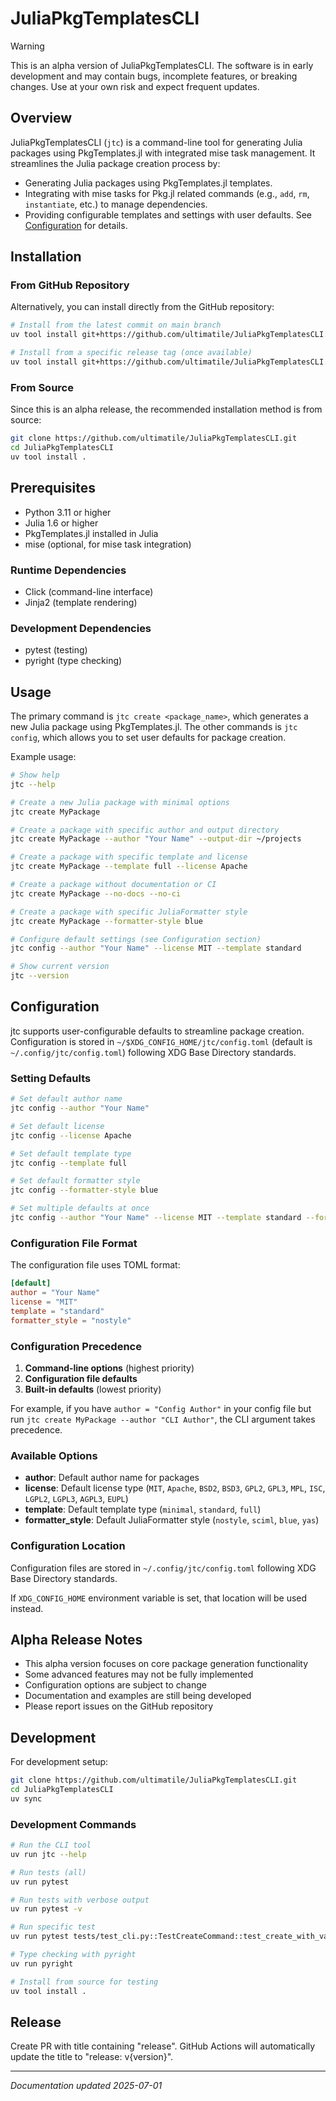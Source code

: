 # JuliaPkgTemplatesCLI

> [!WARNING]
> This is an alpha version of JuliaPkgTemplatesCLI. The software is in early development and may contain bugs, incomplete features, or breaking changes. Use at your own risk and expect frequent updates.

## Overview

JuliaPkgTemplatesCLI (`jtc`) is a command-line tool for generating Julia packages using PkgTemplates.jl with integrated mise task management. It streamlines the Julia package creation process by:

- Generating Julia packages using PkgTemplates.jl templates.
- Integrating with mise tasks for Pkg.jl related commands (e.g., `add`, `rm`, `instantiate`, etc.) to manage dependencies.
- Providing configurable templates and settings with user defaults. See [Configuration](#configuration) for details.

## Installation

### From GitHub Repository

Alternatively, you can install directly from the GitHub repository:

```bash
# Install from the latest commit on main branch
uv tool install git+https://github.com/ultimatile/JuliaPkgTemplatesCLI.git

# Install from a specific release tag (once available)
uv tool install git+https://github.com/ultimatile/JuliaPkgTemplatesCLI.git@v0.1.0
```

### From Source

Since this is an alpha release, the recommended installation method is from source:

```bash
git clone https://github.com/ultimatile/JuliaPkgTemplatesCLI.git
cd JuliaPkgTemplatesCLI
uv tool install .
```

## Prerequisites

- Python 3.11 or higher
- Julia 1.6 or higher
- PkgTemplates.jl installed in Julia
- mise (optional, for mise task integration)

### Runtime Dependencies

- Click (command-line interface)
- Jinja2 (template rendering)

### Development Dependencies

- pytest (testing)
- pyright (type checking)

## Usage

The primary command is `jtc create <package_name>`, which generates a new Julia package using PkgTemplates.jl.
The other commands is `jtc config`, which allows you to set user defaults for package creation.

Example usage:

```bash
# Show help
jtc --help

# Create a new Julia package with minimal options
jtc create MyPackage

# Create a package with specific author and output directory
jtc create MyPackage --author "Your Name" --output-dir ~/projects

# Create a package with specific template and license
jtc create MyPackage --template full --license Apache

# Create a package without documentation or CI
jtc create MyPackage --no-docs --no-ci

# Create a package with specific JuliaFormatter style
jtc create MyPackage --formatter-style blue

# Configure default settings (see Configuration section)
jtc config --author "Your Name" --license MIT --template standard

# Show current version
jtc --version
```

## Configuration

jtc supports user-configurable defaults to streamline package creation. Configuration is stored in `~/$XDG_CONFIG_HOME/jtc/config.toml` (default is `~/.config/jtc/config.toml`) following XDG Base Directory standards.

### Setting Defaults

```bash
# Set default author name
jtc config --author "Your Name"

# Set default license
jtc config --license Apache

# Set default template type
jtc config --template full

# Set default formatter style
jtc config --formatter-style blue

# Set multiple defaults at once
jtc config --author "Your Name" --license MIT --template standard --formatter-style sciml
```

### Configuration File Format

The configuration file uses TOML format:

```toml
[default]
author = "Your Name"
license = "MIT"
template = "standard"
formatter_style = "nostyle"
```

### Configuration Precedence

1. **Command-line options** (highest priority)
2. **Configuration file defaults**
3. **Built-in defaults** (lowest priority)

For example, if you have `author = "Config Author"` in your config file but run `jtc create MyPackage --author "CLI Author"`, the CLI argument takes precedence.

### Available Options

- **author**: Default author name for packages
- **license**: Default license type (`MIT`, `Apache`, `BSD2`, `BSD3`, `GPL2`, `GPL3`, `MPL`, `ISC`, `LGPL2`, `LGPL3`, `AGPL3`, `EUPL`)
- **template**: Default template type (`minimal`, `standard`, `full`)
- **formatter_style**: Default JuliaFormatter style (`nostyle`, `sciml`, `blue`, `yas`)

### Configuration Location

Configuration files are stored in `~/.config/jtc/config.toml` following XDG Base Directory standards.

If `XDG_CONFIG_HOME` environment variable is set, that location will be used instead.

## Alpha Release Notes

- This alpha version focuses on core package generation functionality
- Some advanced features may not be fully implemented
- Configuration options are subject to change
- Documentation and examples are still being developed
- Please report issues on the GitHub repository

## Development

For development setup:

```bash
git clone https://github.com/ultimatile/JuliaPkgTemplatesCLI.git
cd JuliaPkgTemplatesCLI
uv sync
```

### Development Commands

```bash
# Run the CLI tool
uv run jtc --help

# Run tests (all)
uv run pytest

# Run tests with verbose output
uv run pytest -v

# Run specific test
uv run pytest tests/test_cli.py::TestCreateCommand::test_create_with_valid_package_name -v

# Type checking with pyright
uv run pyright

# Install from source for testing
uv tool install .
```

## Release

Create PR with title containing "release". GitHub Actions will automatically update the title to "release: v{version}".

---
*Documentation updated 2025-07-01*
